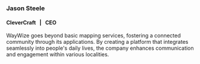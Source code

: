 ### Jason Steele

#### CleverCraft &nbsp; | &nbsp;  CEO

WayWize goes beyond basic mapping services, fostering a connected community through its applications. By creating a platform that integrates seamlessly into people's daily lives, the company enhances communication and engagement within various localities.